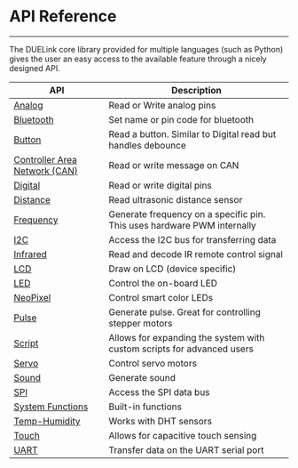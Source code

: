# API Reference

---


The DUELink core library provided for multiple languages (such as Python) gives the user an easy access to the available feature through a nicely designed API.

| API       | Description          |
| --- |---|
| [Analog](analog.md)	| Read or Write analog pins |
| [Bluetooth](bluetooth.md)	| Set name or pin code for bluetooth |
| [Button](button.md)	| Read a button. Similar to Digital read but handles debounce |
| [Controller Area Network (CAN)](can.md) | Read or write message on CAN |
| [Digital](digital.md) | Read or write digital pins |
| [Distance](distance.md) | Read ultrasonic distance sensor |
| [Frequency](frequency.md) | Generate frequency on a specific pin. This uses hardware PWM internally|
| [I2C](i2c.md)			| Access the I2C bus for transferring data |
| [Infrared](infrared.md) | Read and decode IR remote control signal |
| [LCD](lcd.md)			| Draw on LCD (device specific) |
| [LED](led.md)			| Control the on-board LED |
| [NeoPixel](neopixel.md) | Control smart color LEDs |
| [Pulse](pulse.md) | Generate pulse. Great for controlling stepper motors |
| [Script](script.md) | Allows for expanding the system with custom scripts for advanced users |
| [Servo](servo.md)		| Control servo motors |
| [Sound](sound.md)		| Generate sound |
| [SPI](spi.md)			| Access the SPI data bus |
| [System Functions](systemfunctions.md) | Built-in functions |
| [Temp-Humidity](temp-humidity.md) | Works with DHT sensors |
| [Touch](touch.md)		| Allows for capacitive touch sensing |
| [UART](uart.md)		| Transfer data on the UART serial port |


